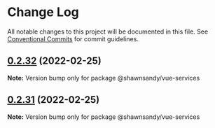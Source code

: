 # Change Log

All notable changes to this project will be documented in this file.
See [Conventional Commits](https://conventionalcommits.org) for commit guidelines.

## [0.2.32](https://github.com/shawn-sandy/ideas/compare/@shawnsandy/vue-services@0.2.30...@shawnsandy/vue-services@0.2.32) (2022-02-25)

**Note:** Version bump only for package @shawnsandy/vue-services





## [0.2.31](https://github.com/shawn-sandy/ideas/compare/@shawnsandy/vue-services@0.2.30...@shawnsandy/vue-services@0.2.31) (2022-02-25)

**Note:** Version bump only for package @shawnsandy/vue-services

